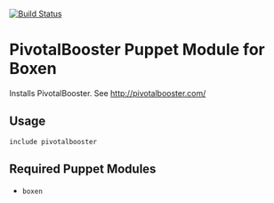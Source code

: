 [![Build Status](https://travis-ci.org/boxen/puppet-pivotalbooster.png?branch=master)](https://travis-ci.org/boxen/puppet-pivotalbooster)
# PivotalBooster Puppet Module for Boxen

Installs PivotalBooster.  See http://pivotalbooster.com/

## Usage

```puppet
include pivotalbooster
```

## Required Puppet Modules

* `boxen`
